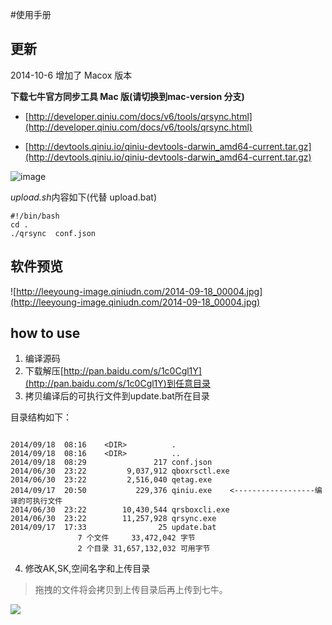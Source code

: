 

#使用手册

更新
--
2014-10-6 增加了 Macox 版本

**下载七牛官方同步工具 Mac 版(请切换到mac-version 分支)**  

* [http://developer.qiniu.com/docs/v6/tools/qrsync.html](http://developer.qiniu.com/docs/v6/tools/qrsync.html)

* [http://devtools.qiniu.io/qiniu-devtools-darwin_amd64-current.tar.gz](http://devtools.qiniu.io/qiniu-devtools-darwin_amd64-current.tar.gz)

![image](http://leeyoung-image.qiniudn.com/%E5%B1%8F%E5%B9%95%E5%BF%AB%E7%85%A7%202014-10-06%2017.51.25.jpg)

*upload.sh*内容如下(代替 upload.bat)

```
#!/bin/bash
cd .
./qrsync  conf.json
```


软件预览
---

![http://leeyoung-image.qiniudn.com/2014-09-18_00004.jpg](http://leeyoung-image.qiniudn.com/2014-09-18_00004.jpg)


how to use
---

1. 编译源码
2. 下载解压[http://pan.baidu.com/s/1c0Cgl1Y](http://pan.baidu.com/s/1c0Cgl1Y)到任意目录
3. 拷贝编译后的可执行文件到update.bat所在目录

目录结构如下：

```

2014/09/18  08:16    <DIR>          .
2014/09/18  08:16    <DIR>          ..
2014/09/18  08:29               217 conf.json
2014/06/30  23:22         9,037,912 qboxrsctl.exe
2014/06/30  23:22         2,516,040 qetag.exe
2014/09/17  20:50           229,376 qiniu.exe    <------------------编译的可执行文件
2014/06/30  23:22        10,430,544 qrsboxcli.exe
2014/06/30  23:22        11,257,928 qrsync.exe
2014/09/17  17:33                25 update.bat
               7 个文件     33,472,042 字节
               2 个目录 31,657,132,032 可用字节
```


4. 修改AK,SK,空间名字和上传目录

> 拖拽的文件将会拷贝到上传目录后再上传到七牛。


![](http://leeyoung-image.qiniudn.com/2014-09-18_00006.jpg)